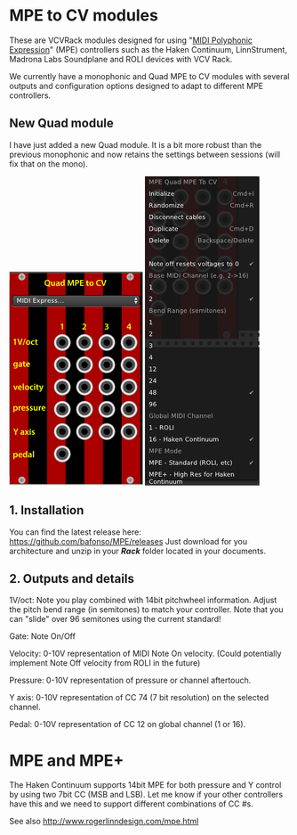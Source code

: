 
# MPE to CV modules

These are VCVRack modules designed for using "[MIDI Polyphonic Expression](https://www.midi.org/articles/midi-polyphonic-expression-mpe)" (MPE) controllers such as the Haken Continuum, LinnStrument, Madrona Labs Soundplane and ROLI devices with VCV Rack.

We currently have a monophonic and Quad MPE to CV modules with several outputs and configuration options designed to adapt to different MPE controllers.

## New Quad module

I have just added a new Quad module. It is a bit more robust than the previous monophonic and now retains the settings between sessions (will fix that on the mono).

![SCREENSHOT](doc/Quad_faceplate.png)
![SCREENSHOT](doc/Quad_menu.png)


## 1. Installation 

You can find the latest release here: https://github.com/bafonso/MPE/releases
Just download for you architecture and unzip in your _**Rack**_ folder located in your documents.


## 2. Outputs and details
1V/oct: Note you play combined with 14bit pitchwheel information. Adjust the pitch bend range (in semitones) to match your controller. Note that you can "slide" over 96 semitones using the current standard!

Gate: Note On/Off 

Velocity: 0-10V representation of MIDI Note On velocity. (Could potentially implement Note Off velocity from ROLI in the future)

Pressure: 0-10V representation of pressure or channel aftertouch. 

Y axis: 0-10V representation of CC 74 (7 bit resolution) on the selected channel. 

Pedal: 0-10V representation of CC 12 on global channel (1 or 16). 

# MPE and MPE+
The Haken Continuum supports 14bit MPE for both pressure and Y control by using two 7bit CC (MSB and LSB). Let me know if your other controllers have this and we need to support different combinations of CC #s.

See also http://www.rogerlinndesign.com/mpe.html
